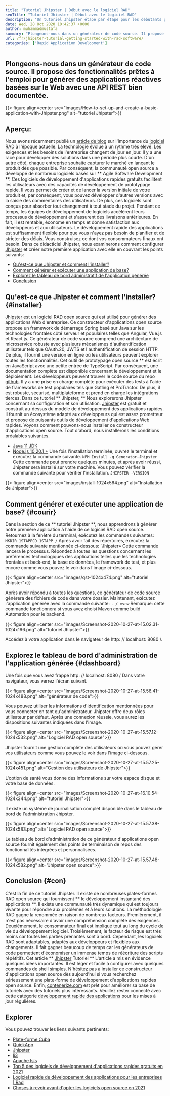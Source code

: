 ```yaml
---
title: "Tutoriel Jhipster | Début avec le logiciel RAD" 
seoTitle: "Tutoriel Jhipster | Début avec le logiciel RAD" 
description: "Un tutoriel Jhipster étape par étape pour les débutants pour commencer. Suivez cet article pour configurer la première application avec le logiciel Open Source Jhipster RAD." 
date: Wed, 28 Oct 2020 10:42:37 +0000
author: muhammadmustafa
summary: "Plongeons-nous dans un générateur de code source. Il propose des fonctionnalités prêtes à l'emploi pour générer des applications réactives basées sur le Web avec une API REST bien documentée." 
url: /fr/jhipster-tutorial-getting-started-with-rad-software/
categories: ['Rapid Application Development']
---
```


## Plongeons-nous dans un générateur de code source. Il propose des fonctionnalités prêtes à l'emploi pour générer des applications réactives basées sur le Web avec une API REST bien documentée.

{{< figure align=center src="images/How-to-set-up-and-create-a-basic-application-with-Jhipster.png" alt="tutoriel Jhipster">}}


## Aperçu:
Nous avons récemment publié un [article de blog][1] sur l'importance du [logiciel RAD][2] à l'époque actuelle. La technologie évolue à un rythme très élevé. Les exigences et les besoins de l'entreprise changent de jour en jour. Il y a une race pour développer des solutions dans une période plus courte. D'un autre côté, chaque entreprise souhaite capturer le marché en lançant le produit dès que possible. Par conséquent, la communauté open source a développé de nombreux logiciels basés sur ** Agile Software Development **. Ces logiciels de développement d'applications rapides gratuits facilitent les utilisateurs avec des capacités de développement de prototypage rapide. Il vous permet de créer et de lancer la version initiale de votre produit et, par conséquent, vous pouvez développer d'autres versions avec la saisie des commentaires des utilisateurs. De plus, ces logiciels sont conçus pour absorber tout changement à tout stade du projet.
Pendant ce temps, les équipes de développement de logiciels accélèrent leurs processus de développement et s'assurent des livraisons antérieures. En fait, il est rentable, économe en temps et donne satisfaction aux développeurs et aux utilisateurs. Le développement rapide des applications est suffisamment flexible pour que vous n'ayez pas besoin de planifier et de stricter des délais. Vous construisez ce dont vos consommateurs finaux ont besoin. Dans ce didacticiel Jhipster, nous examinerons comment configurer [Jhipster][3] et créer notre première application avec elle en couvrant les points suivants:
  * [Qu'est-ce que Jhipster et comment l'installer?][4]
  * [Comment générer et exécuter une application de base?][5]
  * [Explorez le tableau de bord administratif de l'application générée][6]
  * [Conclusion][7]

## Qu'est-ce que Jhipster et comment l'installer? {#installer}
[Jhipster][3] est un logiciel RAD open source qui est utilisé pour générer des applications Web d'entreprise. Ce constructeur d'applications open source propose un framework de démarrage Spring basé sur Java sur les technologies frontales côté serveur et populaires telles que Angular, Vue.js et React.js. Ce générateur de code source comprend une architecture de microservice robuste avec plusieurs mécanismes d'authentification utilisateur tels que OAuth.20, JWTS et l'authentification de session HTTP. De plus, il fournit une version en ligne où les utilisateurs peuvent explorer toutes les fonctionnalités. Cet outil de prototypage open source ** est écrit en JavaScript avec une petite entrée de TypeScript. Par conséquent, une documentation complète est disponible concernant le développement et le déploiement. Les développeurs peuvent trouver le code source du repo [github][8]. Il y a une prise en charge complète pour exécuter des tests à l'aide de frameworks de test populaires tels que Gatling et ProTractor. De plus, il est robuste, sécurisé, multiplateforme et prend en charge les intégrations tierces.
Dans ce tutoriel ** Jhipster, ** Nous explorerons Jhipster concernant sa configuration et son utilisation. [Jhipster][3] est gratuit et construit au-dessus du modèle de développement des applications rapides. Il fournit un écosystème adapté aux développeurs qui est assez prometteur et propose de puissants outils de développement d'applications Web rapides.
Voyons comment pouvons-nous installer ce constructeur d'applications open source. Tout d'abord, nous installerons les conditions préalables suivantes.
  * [Java 11 JDK][9]
  * [Node.js 10.20.1 +][10]
Une fois l'installation terminée, ouvrez le terminal et exécutez la commande suivante.
`NPM Install -g Generator-Jhipster`
Cette commande peut prendre quelques minutes, et après avoir réussi, Jhipster sera installé sur votre machine.
Vous pouvez vérifier la commande suivante pour vérifier l'installation.
`JHIPSTER -VERSION`

{{< figure align=center src="images/install-1024x564.png" alt="Installation de Jhipster">}}


## Comment générer et exécuter une application de base? {#courir}
Dans la section de ce ** tutoriel Jhipster **, nous apprendrons à générer notre première application à l'aide de ce logiciel RAD open source.
Retournez à la fenêtre du terminal, exécutez les commandes suivantes:
`MKDIR 1STAPPCD 1STAPP /`
Après avoir fait des répertoires, exécutez la commande suivante mentionnée ci-dessous:
`Jhipster»
Cette commande lancera le processus. Répondez à toutes les questions concernant les préférences technologiques des applications telles que les technologies frontales et back-end, la base de données, le framework de test, et plus encore comme vous pouvez le voir dans l'image ci-dessous.

{{< figure align=center src="images/qst-1024x474.png" alt="tutoriel Jhipster">}}

Après avoir répondu à toutes les questions, ce générateur de code source générera des fichiers de code dans votre dossier.
Maintenant, exécutez l'application générée avec la commande suivante:
`. / mvnw`
Remarque: cette commande fonctionnera si vous avez choisi Maven comme build Automation pour le backend.

{{< figure align=center src="images/Screenshot-2020-10-27-at-15.02.31-1024x196.png" alt="tutoriel Jhipster">}}

Accédez à votre application dans le navigateur de http: // localhost: 8080 /.

## Explorez le tableau de bord d'administration de l'application générée {#dashboard}
Une fois que vous avez frappé http: // localhost: 8080 / Dans votre navigateur, vous verrez l'écran suivant.

{{< figure align=center src="images/Screenshot-2020-10-27-at-15.56.41-1024x488.png" alt="générateur de code">}}

Vous pouvez utiliser les informations d'identification mentionnées pour vous connecter en tant qu'administrateur. Jhipster offre deux rôles utilisateur par défaut. Après une connexion réussie, vous aurez les dispositions suivantes indiquées dans l'image.

{{< figure align=center src="images/Screenshot-2020-10-27-at-15.57.12-1024x532.png" alt="Logiciel RAD open source">}}

Jhipster fournit une gestion complète des utilisateurs où vous pouvez gérer vos utilisateurs comme vous pouvez le voir dans l'image ci-dessous.

{{< figure align=center src="images/Screenshot-2020-10-27-at-15.57.25-1024x451.png" alt="Gestion des utilisateurs de Jhipster">}}

L'option de santé vous donne des informations sur votre espace disque et votre base de données.

{{< figure align=center src="images/Screenshot-2020-10-27-at-16.10.54-1024x344.png" alt="tutoriel Jhipster">}}

Il existe un système de journalisation complet disponible dans le tableau de bord de l'administration Jhipster.

{{< figure align=center src="images/Screenshot-2020-10-27-at-15.57.38-1024x583.png" alt="Logiciel RAD open source">}}

Le tableau de bord d'administration de ce générateur d'applications open source fournit également des points de terminaison de repos des fonctionnalités intégrées et personnalisées.

{{< figure align=center src="images/Screenshot-2020-10-27-at-15.57.48-1024x582.png" alt="Jhipster open source">}}


## Conclusion {#con}
C'est la fin de ce tutoriel Jhipster. Il existe de nombreuses plates-formes RAD open source qui fournissent ** le développement instantané des applications **. Il existe une communauté très dynamique qui est toujours vivante pour répondre aux problèmes et à leurs solutions. La méthodologie RAD gagne la renommée en raison de nombreux facteurs. Premièrement, il n'est pas nécessaire d'avoir une compréhension complète des exigences. Deuxièmement, le consommateur final est impliqué tout au long du cycle de vie du développement logiciel. Troisièmement, le facteur de risque est très moins car toutes les parties prenantes sont à bord. Cependant, les logiciels RAD sont adaptables, adaptés aux développeurs et flexibles aux changements. Il fait gagner beaucoup de temps car les générateurs de code permettent d'économiser un immense temps de réécriture des scripts répétitifs. Cet article ** [Jhipster][3] Tutoriel ** L'article a mis en évidence quelques idées importantes. Il est léger et facile à configurer avec quelques commandes de shell simples.
N'hésitez pas à installer ce constructeur d'applications open source dès aujourd'hui si vous recherchez sérieusement une plate-forme de développement d'applications rapides open source. Enfin, [contenerize.com][11] est prêt pour améliorer sa base de tutoriels avec des tutoriels plus intéressants. Veuillez rester connecté avec cette catégorie [développement rapide des applications][2] pour les mises à jour régulières.

## Explorer
Vous pouvez trouver les liens suivants pertinents:
  * [Plate-forme Cuba][12]
  * [QuickApp][13]
  * [Jhipster][3]
  * [li3][14]
  * [Apache Isis][15]
  * [Top 5 des logiciels de développement d'applications rapides gratuits en 2021][16]
  * [Logiciel rapide de développement des applications pour les entreprises | Rad][17]
  * [Choses à revoir avant d'opter les logiciels open source en 2021][18]

  
[1]: https://blog.containerize.com/2020/10/23/how-rad-software-can-help-you-to-grow-business-to-next-level/
[2]: https://products.containerize.com/rad
[3]: https://products.containerize.com/rad/jhipster
[4]: #install
[5]: #run
[6]: #dashboard
[7]: #con
[8]: https://github.com/jhipster/generator-jhipster
[9]: https://www.oracle.com/java/technologies/javase-jdk11-downloads.html
[10]: https://nodejs.org/en/
[11]: https://www.containerize.com/
[12]: https://products.containerize.com/rad/cuba
[13]: https://products.containerize.com/rad/quickapp
[14]: https://products.containerize.com/rad/li3
[15]: https://products.containerize.com/rad/apache-isis
[16]: https://blog.containerize.com/rapid-application-development/top-5-free-rapid-application-development-software-in-2021/
[17]: https://blog.containerize.com/rapid-application-development/rapid-application-development-software-for-business-rad/
[18]: https://blog.containerize.com/cmdb-software/things-to-review-before-opting-open-source-software-in-2021/
